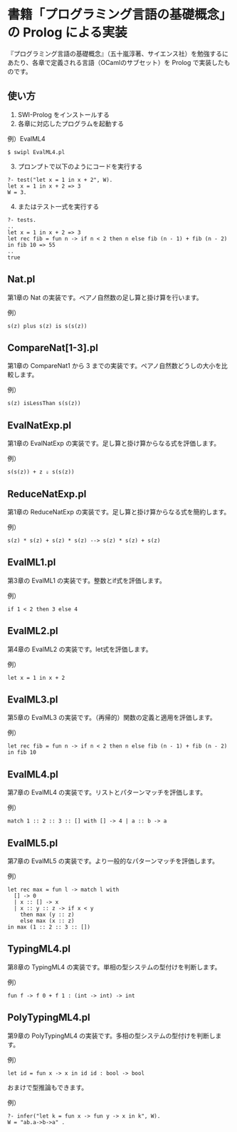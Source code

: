 # 書籍「プログラミング言語の基礎概念」の Prolog による実装

『プログラミング言語の基礎概念』（五十嵐淳著、サイエンス社）を勉強するにあたり、各章で定義される言語（OCamlのサブセット）を Prolog で実装したものです。

## 使い方

1. SWI-Prolog をインストールする
2. 各章に対応したプログラムを起動する

例）EvalML4
```
$ swipl EvalML4.pl
```
3. プロンプトで以下のようにコードを実行する
```
?- test("let x = 1 in x + 2", W).
let x = 1 in x + 2 => 3
W = 3.
```
4. またはテスト一式を実行する
```
?- tests.
..
let x = 1 in x + 2 => 3
let rec fib = fun n -> if n < 2 then n else fib (n - 1) + fib (n - 2) in fib 10 => 55
..
true
```

## Nat.pl

第1章の Nat の実装です。ペアノ自然数の足し算と掛け算を行います。

例）
```
s(z) plus s(z) is s(s(z))
```

## CompareNat[1-3].pl

第1章の CompareNat1 から 3 までの実装です。ペアノ自然数どうしの大小を比較します。

例）
```
s(z) isLessThan s(s(z))
```

## EvalNatExp.pl

第1章の EvalNatExp の実装です。足し算と掛け算からなる式を評価します。

例）
```
s(s(z)) + z ⇓ s(s(z))
```

## ReduceNatExp.pl

第1章の ReduceNatExp の実装です。足し算と掛け算からなる式を簡約します。

例）
```
s(z) * s(z) + s(z) * s(z) --> s(z) * s(z) + s(z)
```

## EvalML1.pl

第3章の EvalML1 の実装です。整数とif式を評価します。

例）
```
if 1 < 2 then 3 else 4
```

## EvalML2.pl

第4章の EvalML2 の実装です。let式を評価します。

例）
```
let x = 1 in x + 2
```

## EvalML3.pl

第5章の EvalML3 の実装です。（再帰的）関数の定義と適用を評価します。

例）
```
let rec fib = fun n -> if n < 2 then n else fib (n - 1) + fib (n - 2) in fib 10
```

## EvalML4.pl

第7章の EvalML4 の実装です。リストとパターンマッチを評価します。

例）
```
match 1 :: 2 :: 3 :: [] with [] -> 4 | a :: b -> a
```

## EvalML5.pl

第7章の EvalML5 の実装です。より一般的なパターンマッチを評価します。

例）
```
let rec max = fun l -> match l with 
  [] -> 0
  | x :: [] -> x
  | x :: y :: z -> if x < y
    then max (y :: z)
    else max (x :: z)
in max (1 :: 2 :: 3 :: [])
```

## TypingML4.pl

第8章の TypingML4 の実装です。単相の型システムの型付けを判断します。

例）
```
fun f -> f 0 + f 1 : (int -> int) -> int
```

## PolyTypingML4.pl

第9章の PolyTypingML4 の実装です。多相の型システムの型付けを判断します。

例）
```
let id = fun x -> x in id id : bool -> bool
```

おまけで型推論もできます。

例）
```
?- infer("let k = fun x -> fun y -> x in k", W).
W = "ab.a->b->a" .
```